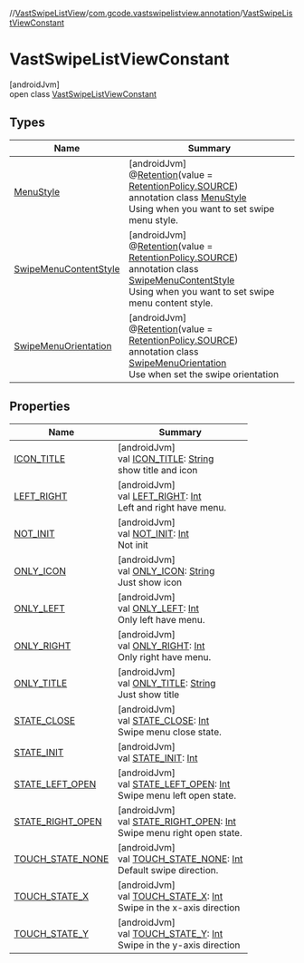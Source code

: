 //[VastSwipeListView](../../../index.md)/[com.gcode.vastswipelistview.annotation](../index.md)/[VastSwipeListViewConstant](index.md)

# VastSwipeListViewConstant

[androidJvm]\
open class [VastSwipeListViewConstant](index.md)

## Types

| Name | Summary |
|---|---|
| [MenuStyle](-menu-style/index.md) | [androidJvm]<br>@[Retention](https://developer.android.com/reference/kotlin/java/lang/annotation/Retention.html)(value = [RetentionPolicy.SOURCE](https://developer.android.com/reference/kotlin/java/lang/annotation/RetentionPolicy.html))<br>annotation class [MenuStyle](-menu-style/index.md)<br>Using when you want to set swipe menu style. |
| [SwipeMenuContentStyle](-swipe-menu-content-style/index.md) | [androidJvm]<br>@[Retention](https://developer.android.com/reference/kotlin/java/lang/annotation/Retention.html)(value = [RetentionPolicy.SOURCE](https://developer.android.com/reference/kotlin/java/lang/annotation/RetentionPolicy.html))<br>annotation class [SwipeMenuContentStyle](-swipe-menu-content-style/index.md)<br>Using when you want to set swipe menu content style. |
| [SwipeMenuOrientation](-swipe-menu-orientation/index.md) | [androidJvm]<br>@[Retention](https://developer.android.com/reference/kotlin/java/lang/annotation/Retention.html)(value = [RetentionPolicy.SOURCE](https://developer.android.com/reference/kotlin/java/lang/annotation/RetentionPolicy.html))<br>annotation class [SwipeMenuOrientation](-swipe-menu-orientation/index.md)<br>Use when set the swipe orientation |

## Properties

| Name | Summary |
|---|---|
| [ICON_TITLE](-i-c-o-n_-t-i-t-l-e.md) | [androidJvm]<br>val [ICON_TITLE](-i-c-o-n_-t-i-t-l-e.md): [String](https://developer.android.com/reference/kotlin/java/lang/String.html)<br>show title and icon |
| [LEFT_RIGHT](-l-e-f-t_-r-i-g-h-t.md) | [androidJvm]<br>val [LEFT_RIGHT](-l-e-f-t_-r-i-g-h-t.md): [Int](https://kotlinlang.org/api/latest/jvm/stdlib/kotlin/-int/index.html)<br>Left and right have menu. |
| [NOT_INIT](-n-o-t_-i-n-i-t.md) | [androidJvm]<br>val [NOT_INIT](-n-o-t_-i-n-i-t.md): [Int](https://kotlinlang.org/api/latest/jvm/stdlib/kotlin/-int/index.html)<br>Not init |
| [ONLY_ICON](-o-n-l-y_-i-c-o-n.md) | [androidJvm]<br>val [ONLY_ICON](-o-n-l-y_-i-c-o-n.md): [String](https://developer.android.com/reference/kotlin/java/lang/String.html)<br>Just show icon |
| [ONLY_LEFT](-o-n-l-y_-l-e-f-t.md) | [androidJvm]<br>val [ONLY_LEFT](-o-n-l-y_-l-e-f-t.md): [Int](https://kotlinlang.org/api/latest/jvm/stdlib/kotlin/-int/index.html)<br>Only left have menu. |
| [ONLY_RIGHT](-o-n-l-y_-r-i-g-h-t.md) | [androidJvm]<br>val [ONLY_RIGHT](-o-n-l-y_-r-i-g-h-t.md): [Int](https://kotlinlang.org/api/latest/jvm/stdlib/kotlin/-int/index.html)<br>Only right have menu. |
| [ONLY_TITLE](-o-n-l-y_-t-i-t-l-e.md) | [androidJvm]<br>val [ONLY_TITLE](-o-n-l-y_-t-i-t-l-e.md): [String](https://developer.android.com/reference/kotlin/java/lang/String.html)<br>Just show title |
| [STATE_CLOSE](-s-t-a-t-e_-c-l-o-s-e.md) | [androidJvm]<br>val [STATE_CLOSE](-s-t-a-t-e_-c-l-o-s-e.md): [Int](https://kotlinlang.org/api/latest/jvm/stdlib/kotlin/-int/index.html)<br>Swipe menu close state. |
| [STATE_INIT](-s-t-a-t-e_-i-n-i-t.md) | [androidJvm]<br>val [STATE_INIT](-s-t-a-t-e_-i-n-i-t.md): [Int](https://kotlinlang.org/api/latest/jvm/stdlib/kotlin/-int/index.html) |
| [STATE_LEFT_OPEN](-s-t-a-t-e_-l-e-f-t_-o-p-e-n.md) | [androidJvm]<br>val [STATE_LEFT_OPEN](-s-t-a-t-e_-l-e-f-t_-o-p-e-n.md): [Int](https://kotlinlang.org/api/latest/jvm/stdlib/kotlin/-int/index.html)<br>Swipe menu left open state. |
| [STATE_RIGHT_OPEN](-s-t-a-t-e_-r-i-g-h-t_-o-p-e-n.md) | [androidJvm]<br>val [STATE_RIGHT_OPEN](-s-t-a-t-e_-r-i-g-h-t_-o-p-e-n.md): [Int](https://kotlinlang.org/api/latest/jvm/stdlib/kotlin/-int/index.html)<br>Swipe menu right open state. |
| [TOUCH_STATE_NONE](-t-o-u-c-h_-s-t-a-t-e_-n-o-n-e.md) | [androidJvm]<br>val [TOUCH_STATE_NONE](-t-o-u-c-h_-s-t-a-t-e_-n-o-n-e.md): [Int](https://kotlinlang.org/api/latest/jvm/stdlib/kotlin/-int/index.html)<br>Default swipe direction. |
| [TOUCH_STATE_X](-t-o-u-c-h_-s-t-a-t-e_-x.md) | [androidJvm]<br>val [TOUCH_STATE_X](-t-o-u-c-h_-s-t-a-t-e_-x.md): [Int](https://kotlinlang.org/api/latest/jvm/stdlib/kotlin/-int/index.html)<br>Swipe in the x-axis direction |
| [TOUCH_STATE_Y](-t-o-u-c-h_-s-t-a-t-e_-y.md) | [androidJvm]<br>val [TOUCH_STATE_Y](-t-o-u-c-h_-s-t-a-t-e_-y.md): [Int](https://kotlinlang.org/api/latest/jvm/stdlib/kotlin/-int/index.html)<br>Swipe in the y-axis direction |
